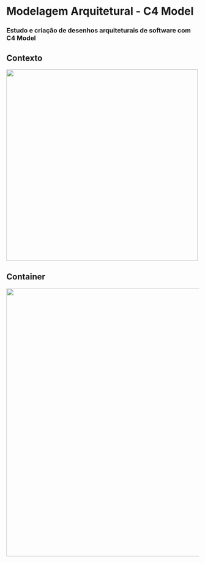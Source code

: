 # Modelagem Arquitetural - C4 Model
### Estudo e criação de desenhos arquiteturais de software com C4 Model

## Contexto
<img src="https://i.imgur.com/QNrfo4O.png" width="500">

## Container
<img src="https://i.imgur.com/CK6SuWt.png" width="700">
